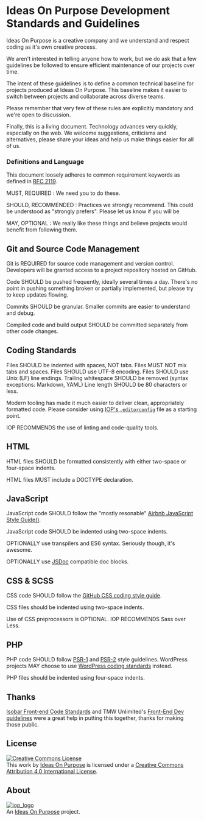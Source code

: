 # Ideas On Purpose Development Standards and Guidelines

Ideas On Purpose is a creative company and we understand and respect coding as it's own creative process. 

We aren't interested in telling anyone how to work, but we do ask that a few guidelines be followed to ensure efficient maintenance of our projects over time. 

The intent of these guidelines is to define a common technical baseline for projects produced at Ideas On Purpose. This baseline makes it easier to switch between projects and collaborate across diverse teams.


Please remember that very few of these rules are explicitly mandatory and we're open to discussion. 



Finally, this is a living document. Technology advances very quickly, especially on the web. We welcome suggestions, criticisms and alternatives, please share your ideas and help us make things easier for all of us.


### Definitions and Language

This document loosely adheres to common requirement keywords as defined in [RFC 2119][2119].

MUST, REQUIRED
: We need you to do these.

SHOULD, RECOMMENDED
: Practices we strongly recommend. This could be understood as "strongly prefers". Please let us know if you will be 

MAY, OPTIONAL
: We really like these things and believe projects would benefit from following them.

## Git and Source Code Management
Git is REQUIRED for source code management and version control. Developers will be granted access to a project repository hosted on GitHub.

Code SHOULD be pushed frequently, ideally several times a day. There's no point in pushing something broken or partially implemented, but please try to keep updates flowing.

Commits SHOULD be granular. Smaller commits are easier to understand and debug. 

Compiled code and build output SHOULD be committed separately from other code changes. 


## Coding Standards

Files SHOULD be indented with spaces, NOT tabs. 
Files MUST NOT mix tabs and spaces.
Files SHOULD use UTF-8 encoding.
Files SHOULD use Unix (LF) line endings.
Trailing whitespace SHOULD be removed (syntax exceptions: Markdown, YAML)
Line length SHOULD be 80 characters or less. 




Modern tooling has made it much easier to deliver clean, appropriately formatted code. Please consider using [IOP's `.editorconfig`][editorconfig] file as a starting point. 

IOP RECOMMENDS the use of linting and code-quality tools. 




## HTML

HTML files SHOULD be formatted consistently with either two-space or four-space indents. 

HTML files MUST include a DOCTYPE declaration. 

## JavaScript

JavaScript code SHOULD follow the "mostly resonable" [Airbnb JavaScript Style Guide()][airbnb5].

JavaScript code SHOULD be indented using two-space indents.


OPTIONALLY use transpilers and ES6 syntax. Seriously though, it's awesome. 

OPTIONALLY use [JSDoc][] compatible doc blocks.



## CSS & SCSS

CSS code SHOULD follow the [GitHub CSS coding style guide][github-css].

CSS files should be indented using two-space indents.

Use of CSS preprocessors is OPTIONAL. IOP RECOMMENDS Sass over Less. 



## PHP

PHP code SHOULD follow [PSR-1][] and [PSR-2][] style guidelines. WordPress projects MAY choose to use  [WordPress coding standards][wpcode] instead.

PHP files should be indented using four-space indents.


## Thanks
[Isobar Front-end Code Standards][isobar] and TMW Unlimited's [Front-End Dev guidelines][tmw] were a great help in putting this together, thanks for making those public.

## License

<p><a rel="license" href="http://creativecommons.org/licenses/by/4.0/"><img alt="Creative Commons License" style="border-width:0" src="https://i.creativecommons.org/l/by/4.0/88x31.png" /></a><br />This <span xmlns:dct="http://purl.org/dc/terms/" href="http://purl.org/dc/dcmitype/Text" rel="dct:type">work</span> by <a xmlns:cc="http://creativecommons.org/ns#" href="http://ideasonpurpose.com" property="cc:attributionName" rel="cc:attributionURL">Ideas On Purpose</a> is licensed under a <a rel="license" href="http://creativecommons.org/licenses/by/4.0/">Creative Commons Attribution 4.0 International License</a>.</p>

## About

[![iop_logo](https://cloud.githubusercontent.com/assets/8320/9443542/944a8bce-4a4f-11e5-9d2f-54999b1687d5.png)][iop]  
An [Ideas On Purpose][iop] project.

[iop]: http://ideasonpurpose.com



[editorconfig]: http://github.com/ideasonpurpose/#
[2119]: http://www.ietf.org/rfc/rfc2119.txt
[airbnb5]: https://github.com/airbnb/javascript/tree/master/es5
[airbnb6]: https://github.com/airbnb/javascript
[jsdoc]: http://usejsdoc.org/about-getting-started.html
[github-css]: http://primercss.io/guidelines/#scss
[psr-1]: https://github.com/php-fig/fig-standards/blob/master/accepted/PSR-1-basic-coding-standard.md
[psr-2]: https://github.com/php-fig/fig-standards/blob/master/accepted/PSR-2-coding-style-guide.md
[wpcode]: https://make.wordpress.org/core/handbook/best-practices/coding-standards/php/
[isobar]: http://isobar-idev.github.io/code-standards/#css_css_best_practices
[tmw]: http://tech.tmw.co.uk/code/TMW-frontend-guidelines
